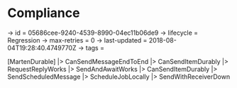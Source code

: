 # Compliance

-> id = 05686cee-9240-4539-8990-04ec11b06de9
-> lifecycle = Regression
-> max-retries = 0
-> last-updated = 2018-08-04T19:28:40.4749770Z
-> tags = 

[MartenDurable]
|> CanSendMessageEndToEnd
|> CanSendItemDurably
|> RequestReplyWorks
|> SendAndAwaitWorks
|> CanSendItemDurably
|> SendScheduledMessage
|> ScheduleJobLocally
|> SendWithReceiverDown
~~~
